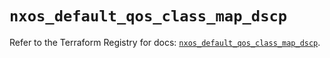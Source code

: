 # `nxos_default_qos_class_map_dscp`

Refer to the Terraform Registry for docs: [`nxos_default_qos_class_map_dscp`](https://registry.terraform.io/providers/ciscodevnet/nxos/0.5.10/docs/resources/default_qos_class_map_dscp).
